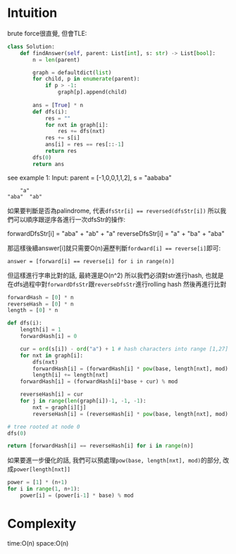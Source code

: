 # Intuition

brute force很直覺, 但會TLE:

```py
class Solution:
    def findAnswer(self, parent: List[int], s: str) -> List[bool]:
        n = len(parent)

        graph = defaultdict(list)
        for child, p in enumerate(parent):
            if p > -1:
                graph[p].append(child)
        
        ans = [True] * n
        def dfs(i):
            res = ""
            for nxt in graph[i]:
                res += dfs(nxt)
            res += s[i]
            ans[i] = res == res[::-1]
            return res
        dfs(0)
        return ans
```

see example 1:
Input: parent = [-1,0,0,1,1,2], s = "aababa"

```
    "a"
"aba"  "ab"
```

如果要判斷是否為palindrome, 代表`dfsStr[i] == reversed(dfsStr[i])`
所以我們可以順序跟逆序各進行一次dfsStr的操作:

forwardDfsStr[i] = "aba" + "ab" + "a"
reverseDfsStr[i] = "a" + "ba" + "aba"

那這樣後續answer[i]就只需要O(n)遍歷判斷`fordward[i] == reverse[i]`即可:

`answer = [forward[i] == reverse[i] for i in range(n)]`

但這樣進行字串比對的話, 最終還是O(n^2)
所以我們必須對str進行hash, 也就是在dfs過程中對`forwardDfsStr`跟`reverseDfsStr`進行rolling hash
然後再進行比對

```py
forwardHash = [0] * n
reverseHash = [0] * n
length = [0] * n

def dfs(i):
    length[i] = 1
    forwardHash[i] = 0

    cur = ord(s[i]) - ord("a") + 1 # hash characters into range [1,27]
    for nxt in graph[i]:
        dfs(nxt)
        forwardHash[i] = (forwardHash[i] * pow(base, length[nxt], mod) + forwardHash[nxt]) % mod
        length[i] += length[nxt]
    forwardHash[i] = (forwardHash[i]*base + cur) % mod

    reverseHash[i] = cur
    for j in range(len(graph[i])-1, -1, -1):
        nxt = graph[i][j]
        reverseHash[i] = (reverseHash[i] * pow(base, length[nxt], mod) + reverseHash[nxt]) % mod

# tree rooted at node 0
dfs(0)

return [forwardHash[i] == reverseHash[i] for i in range(n)]
```

如果要進一步優化的話, 我們可以預處理`pow(base, length[nxt], mod)`的部分, 改成`power[length[nxt]]`

```py
power = [1] * (n+1)
for i in range(1, n+1):
    power[i] = (power[i-1] * base) % mod
```

# Complexity

time:O(n)
space:O(n)